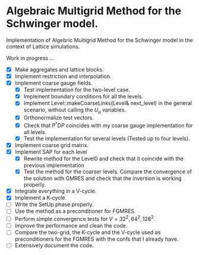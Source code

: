# Algebraic Multigrid Method for the Schwinger model.
Implementation of Algebric Multigrid Method for the Schwinger model in the context of Lattice simulations. 

Work in progress ...

- [x] Make aggregates and lattice blocks.
- [x] Implement restriction and interpolation.
- [x] Implement coarse gauge fields.
    - [x] Test implementation for the two-level case.
    - [x] Implement boundary conditions for all the levels.
    - [x] Implement Level::makeCoarseLinks(Level& next_level) in the general scenario, without calling the $U_\mu$ variables.
    - [x] Orthonormalize test vectors.
    - [x] Check that $P^\dagger D P$ coincides with my coarse gauge implementation for all levels.
    - [x] Test the implementation for several levels (Tested up to four levels).
- [x] Implement coarse grid matrix.
- [x] Implement SAP for each level
    - [x] Rewrite method for the Level0 and check that it coincide with the previous implementation
    - [x] Test the method for the coarser levels. Compare the convergence of the solution with GMRES and check that the inversion is working properly.
- [x] Integrate everything in a V-cycle.
- [X] Implement a K-cycle.
- [ ] Write the SetUp phase properly.
- [ ] Use the method as a preconditioner for FGMRES.
- [ ] Perform simple convergence tests for $V = 32^2, 64^2, 128^2$.
- [ ] Improve the performance and clean the code. 
- [ ] Compare the two-grid, the K-cycle and the V-cycle used as preconditioners for the FGMRES with the confs that I already have.
- [ ] Extensively document the code.
